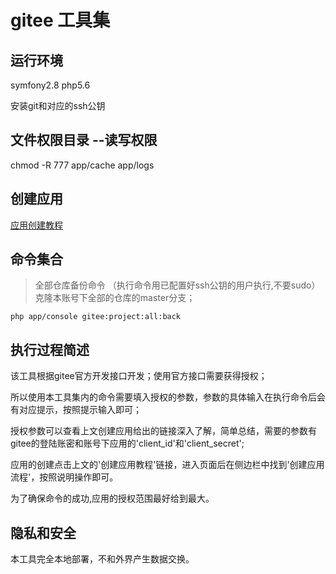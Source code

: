 # gitee 工具集

## 运行环境

  symfony2.8 php5.6
  
  安装git和对应的ssh公钥
 
## 文件权限目录 --读写权限

   chmod -R 777 app/cache app/logs  
   
## 创建应用 

   [应用创建教程](https://gitee.com/api/v5/oauth_doc#/list-item-3)
    
## 命令集合
    
>  全部仓库备份命令 （执行命令用已配置好ssh公钥的用户执行,不要sudo）克隆本账号下全部的仓库的master分支；
    
   ```php app/console gitee:project:all:back```
   
## 执行过程简述
   
   该工具根据gitee官方开发接口开发；使用官方接口需要获得授权；
   
   所以使用本工具集内的命令需要填入授权的参数，参数的具体输入在执行命令后会有对应提示，按照提示输入即可；
   
   授权参数可以查看上文创建应用给出的链接深入了解，简单总结，需要的参数有gitee的登陆账密和账号下应用的'client_id'和'client_secret';
   
   应用的创建点击上文的'创建应用教程'链接，进入页面后在侧边栏中找到'创建应用流程'，按照说明操作即可。
   
   为了确保命令的成功,应用的授权范围最好给到最大。
   
## 隐私和安全

   本工具完全本地部署，不和外界产生数据交换。
  
   
 
   

 
  




